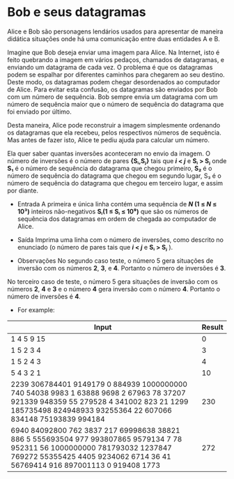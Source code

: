 # Bob e seus datagramas
Alice e Bob são personagens lendários usados para apresentar de maneira didática situações onde há uma comunicação entre duas entidades A e B.

Imagine que Bob deseja enviar uma imagem para Alice. Na Internet, isto é feito quebrando a imagem em vários pedaços, chamados de datagramas, e enviando um datagrama de cada vez. O problema é que os datagramas podem se espalhar por diferentes caminhos para chegarem ao seu destino. Deste modo, os datagramas podem chegar desordenados ao computador de Alice. Para evitar esta confusão, os datagramas são enviados por Bob com um número de sequência. Bob sempre envia um datagrama com um número de sequência maior que o número de sequência do datagrama que foi enviado por último.

Desta maneira, Alice pode reconstruir a imagem simplesmente ordenando os datagramas que ela recebeu, pelos respectivos números de sequência. Mas antes de fazer isto, Alice te pediu ajuda para calcular um número.

Ela quer saber quantas inversões aconteceram no envio da imagem. O número de inversões é o número de pares **{Sᵢ,Sⱼ}** tais que **_i_ < _j_** e **Sᵢ > Sⱼ** onde **S₁** é o número de sequência do datagrama que chegou primeiro, **S₂** é o número de sequência do datagrama que chegou em segundo lugar, S₃ é o número de sequência do datagrama que chegou em terceiro lugar, e assim por diante.

* Entrada
A primeira e única linha contém uma sequência de **_N_ (1 ≤ _N_ ≤ 10³)** inteiros não-negativos **Sᵢ(1 ≤ Sᵢ ≤ 10⁹)** que são os números de sequência dos datagramas em ordem de chegada ao computador de Alice.

* Saída
Imprima uma linha com o número de inversões, como descrito no enunciado (o número de pares tais que **_i_ < _j_** e **Sᵢ > Sⱼ** ).

* Observações
No segundo caso teste, o número 5 gera situações de inversão com os números **2**, **3**, e **4**. Portanto o número de inversões é **3**.
  
No terceiro caso de teste, o número 5 gera situações de inversão com os números  **2**, **4** e **3** e o número **4** gera inversão com o número **4**.  Portanto o número de inversões é **4**.
  
* For example:


|Input|Result|
|-----|------|
|1 4 5 9 15|0|
|1 5 2 3 4|3|
|1 5 2 4 3|4|
|5 4 3 2 1|10|
|2239 306784401 9149179 0 884939 1000000000 740 54038 9983 1 63888 9698 2 67963 78 37207 921339 948359 55 279528 4 341002 823 21 1299 185735498 824948933 93255364 22 607066 834148 75193839 994184|230|
|6940 84092800 762 3837 217 69998638 38821 886 5 555693504 977 993807865 9579134 7 78 952311 56 1000000000 781793032 1237847 769272 55355425 4405 9234062 6714 36 41 56769414 916 897001113 0 919408 1773|272|
